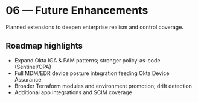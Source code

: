 # 06 — Future Enhancements

Planned extensions to deepen enterprise realism and control coverage.

## Roadmap highlights
- Expand Okta IGA & PAM patterns; stronger policy-as-code (Sentinel/OPA)
- Full MDM/EDR device posture integration feeding Okta Device Assurance
- Broader Terraform modules and environment promotion; drift detection
- Additional app integrations and SCIM coverage
